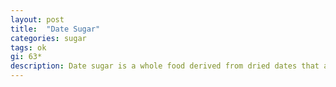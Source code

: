 ```yaml
---
layout: post
title:  "Date Sugar"
categories: sugar
tags: ok
gi: 63*
description: Date sugar is a whole food derived from dried dates that are ground into a powder. Dates are the fruit of the Date Palm. They provide nutrition in the form of potassium, copper, manganese, magnesium, vitamin B6, calcium, fiber as well as others. Date sugar is very sweet. It does not dissolve in liquids when baking. 
---
```



